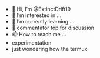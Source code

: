 - 👋 Hi, I’m @ExtinctDrift19
- 👀 I’m interested in ...
- 🌱 I’m currently learning ...
- 💞️ commentator top for discussion 
- 📫 How to reach me ...
- experimentation 
- just wondering how the termux
<!---
ExtinctDrift19/ExtinctDrift19 is a ✨ special ✨ repository because its `README.md` (this file) appears on your GitHub profile.
You can click the Preview link to take a look at your changes.
--->
